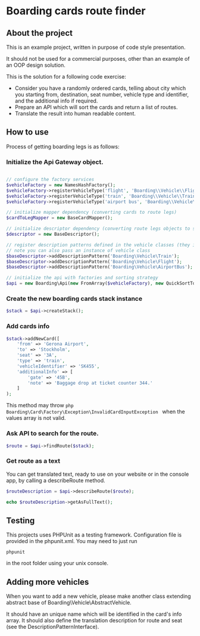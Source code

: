 # Boarding cards route finder

## About the project

This is an example project, written in purpose of code style presentation.

It should not be used for a commercial purposes, other than an example of an OOP design solution.

This is the solution for a following code exercise:
* Consider you have a randomly ordered cards, telling about city which you starting from, destination,
seat number, vehicle type and identifier, and the additional info if required.
* Prepare an API which will sort the cards and return a list of routes.
* Translate the result into human readable content.

## How to use

Process of getting boarding legs is as follows:

### Initialize the Api Gateway object.

```php

// configure the factory services
$vehicleFactory = new NamesHashFactory();
$vehicleFactory->registerVehicleType('flight', 'Boarding\\Vehicle\\Flight');
$vehicleFactory->registerVehicleType('train', 'Boarding\\Vehicle\\Train');
$vehicleFactory->registerVehicleType('airport bus', 'Boarding\\Vehicle\\AirportBus');

// initialize mapper dependency (converting cards to route legs)
$cardToLegMapper = new BaseCardMapper();

// initialize descriptor dependency (converting route legs objects to strings)
$descriptor = new BaseDescriptor();

// register description patterns defined in the vehicle classes (they implement a DescriptionPatternInterface interface)
// note you can also pass an instance of vehicle class
$baseDescriptor->addDescriptionPattern('Boarding\Vehicle\Train');
$baseDescriptor->addDescriptionPattern('Boarding\Vehicle\Flight');
$baseDescriptor->addDescriptionPattern('Boarding\Vehicle\AirportBus');

// initialize the api with factories and sorting strategy
$api = new Boarding\Api(new FromArray($vehicleFactory), new QuickSortTopological($cardToLegMapper), $descriptor);

```

### Create the new boarding cards stack instance

```php
$stack = $api->createStack();
```

### Add cards info

```php
$stack->addNewCard([
    'from' => 'Gerona Airport',
    'to' => 'Stockholm',
    'seat' => '3A',
    'type' => 'train',
    'vehicleIdentifier' => 'SK455',
    'additionalInfo' => [
        'gate' => '45B',
        'note' => 'Baggage drop at ticket counter 344.'
    ]
);
```

This method may throw ```php Boarding\Card\Factory\Exception\InvalidCardInputException ``` when the values array is not valid.

### Ask API to search for the route.

```php
$route = $api->findRoute($stack);
```

### Get route as a text

You can get translated text, ready to use on your website or in the console app, by calling a describeRoute method.

```php
$routeDescription = $api->describeRoute($route);

echo $routeDescription->getAsFullText();

```

## Testing

This projects uses PHPUnit as a testing framework. Configuration file is provided in the phpunit.xml.
You may need to just run

```
phpunit
```

in the root folder using your unix console.

## Adding more vehicles

When you want to add a new vehicle, please make another class extending abstract base of Boarding\Vehicle\AbstractVehicle.

It should have an unique name which will be identified in the card's info array. It should also define
the translation description for route and seat (see the DescriptionPatternInterface).
